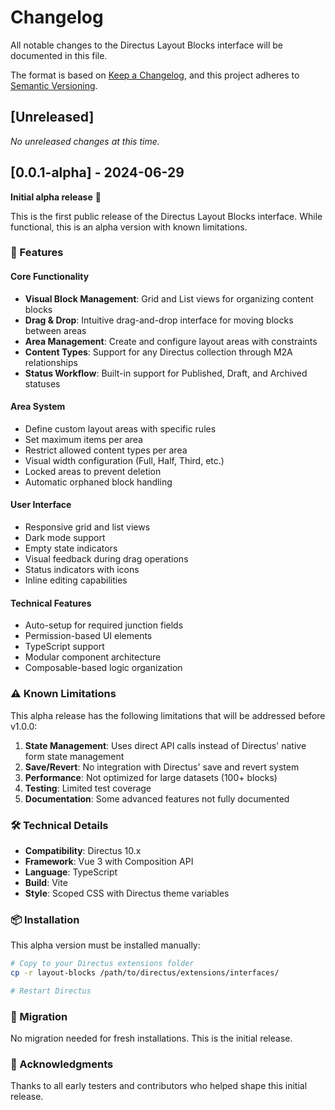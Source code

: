 # Changelog

All notable changes to the Directus Layout Blocks interface will be documented in this file.

The format is based on [Keep a Changelog](https://keepachangelog.com/en/1.0.0/),
and this project adheres to [Semantic Versioning](https://semver.org/spec/v2.0.0.html).

## [Unreleased]

_No unreleased changes at this time._

## [0.0.1-alpha] - 2024-06-29

**Initial alpha release** 🎉

This is the first public release of the Directus Layout Blocks interface. While functional, this is an alpha version with known limitations.

### 🚀 Features

#### Core Functionality
- **Visual Block Management**: Grid and List views for organizing content blocks
- **Drag & Drop**: Intuitive drag-and-drop interface for moving blocks between areas
- **Area Management**: Create and configure layout areas with constraints
- **Content Types**: Support for any Directus collection through M2A relationships
- **Status Workflow**: Built-in support for Published, Draft, and Archived statuses

#### Area System
- Define custom layout areas with specific rules
- Set maximum items per area
- Restrict allowed content types per area
- Visual width configuration (Full, Half, Third, etc.)
- Locked areas to prevent deletion
- Automatic orphaned block handling

#### User Interface
- Responsive grid and list views
- Dark mode support
- Empty state indicators
- Visual feedback during drag operations
- Status indicators with icons
- Inline editing capabilities

#### Technical Features
- Auto-setup for required junction fields
- Permission-based UI elements
- TypeScript support
- Modular component architecture
- Composable-based logic organization

### ⚠️ Known Limitations

This alpha release has the following limitations that will be addressed before v1.0.0:

1. **State Management**: Uses direct API calls instead of Directus' native form state management
2. **Save/Revert**: No integration with Directus' save and revert system
3. **Performance**: Not optimized for large datasets (100+ blocks)
4. **Testing**: Limited test coverage
5. **Documentation**: Some advanced features not fully documented

### 🛠️ Technical Details

- **Compatibility**: Directus 10.x
- **Framework**: Vue 3 with Composition API
- **Language**: TypeScript
- **Build**: Vite
- **Style**: Scoped CSS with Directus theme variables

### 📦 Installation

This alpha version must be installed manually:

```bash
# Copy to your Directus extensions folder
cp -r layout-blocks /path/to/directus/extensions/interfaces/

# Restart Directus
```

### 🔄 Migration

No migration needed for fresh installations. This is the initial release.

### 🙏 Acknowledgments

Thanks to all early testers and contributors who helped shape this initial release.